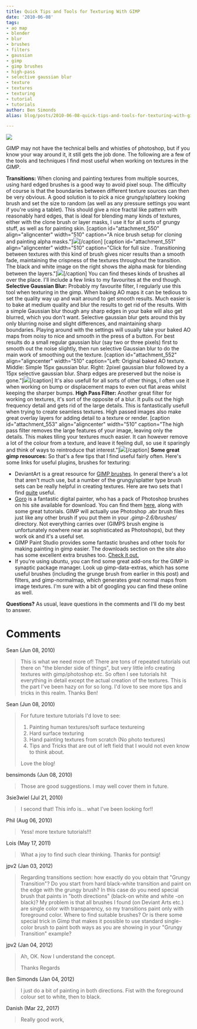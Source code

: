```yaml
---
title: Quick Tips and Tools for Texturing With GIMP
date: '2010-06-08'
tags:
- ao map
- blender
- blur
- brushes
- filters
- gaussian
- gimp
- gimp brushes
- high-pass
- selective gaussian blur
- texture
- textures
- texturing
- tutorial
- tutorials
author: Ben Simonds
alias: blog/posts/2010-06-08-quick-tips-and-tools-for-texturing-with-gimp

---
```


![](/images/old/tex1.jpg)

GIMP may not have the technical bells and whistles of photoshop, but if you know your way around it, it still gets the job done. The following are a few of the tools and techniques I find most useful when working on textures in the GIMP.

**Transitions:** When cloning and painting textures from multiple sources, using hard edged brushes is a good way to avoid pixel soup. The difficulty of course is that the boundaries between different texture sources can then be very obvious. A good solution is to pick a nice grungy/splattery looking brush and set the size to random (as well as any pressure settings you want if you're using a tablet). This should give a nice fractal like pattern with reasonably hard edges, that is ideal for blending many kinds of textures, either with the clone brush or layer masks, I use it for all sorts of grungy stuff, as well as for painting skin. [caption id="attachment_550" align="aligncenter" width="510" caption="A nice brush setup for cloning and painting alpha masks."][![](/images/old/gradients2.jpg)](/images/old/gradients2.jpg)[/caption] [caption id="attachment_551" align="aligncenter" width="510" caption="Click for full size . Transitioning between textures with this kind of brush gives nicer results than a smooth fade, maintaining the crispness of the textures throughout the transition. The black and white image on the right shows the alpha mask for blending between the layers."][![](/images/old/gradients1.jpg)](/images/old/gradients1.jpg)[/caption] You can find theses kinds of brushes all over the place. I'll include a few links to my favourites at the end though. **Selective Gaussian Blur:﻿﻿** Probably my favourite filter, I regularly use this tool when texturing in the gimp. When baking AO maps it can be tedious to set the quality way up and wait around to get smooth results. Much easier is to bake at medium quality and blur the results to get rid of the results. With a simple Gaussian blur though any sharp edges in your bake will also get blurred, which you don't want. Selective gaussian blur gets around this by only blurring noise and slight differences, and maintaining sharp boundaries. Playing around with the settings will usually take your baked AO maps from noisy to nice and smooth in the press of a button. For best results do a small regular gaussian blur (say two or three pixels) first to smooth out the noise slightly, then run selective Gaussian blur to do the main work of smoothing out the texture. [caption id="attachment_552" align="aligncenter" width="510" caption="Left: Original baked AO texture. Middle: Simple 15px gaussian blur. Right: 2pixel gaussian blur followed by a 15px selective gaussian blur. Sharp edges are preserved but the noise is gone."][![](/images/old/selectivegauss.jpg)](/images/old/selectivegauss.jpg)[/caption] It's also usefull for all sorts of other things, I often use it when working on bump or displacement maps to even out flat areas whilst keeping the sharper bumps. **High Pass Filter:** Another great filter for working on textures, it's sort of the opposite of a blur. It pulls out the high frequency detail and gets rid of the large details. This is fantastically usefull when trying to create seamless textures. High passed images also make great overlay layers for adding detail to a texture or render. [caption id="attachment_553" align="aligncenter" width="510" caption="The high pass filter removes the large features of your image, leaving only the details. This makes tiling your textures much easier. It can however remove a lot of the colour from a texture, and leave it feeling dull, so use it sparingly and think of ways to reintroduce that interest."][![](/images/old/highpass.jpg)](/images/old/highpass.jpg)[/caption] **Some great gimp resources:** So that's a few tips that I find useful fairly often. Here's some links for useful plugins, brushes for texturing: 

  * DeviantArt is a great resource for [GIMP brushes](http://browse.deviantart.com/resources/applications/gimpbrushes/). In general there's a lot that aren't much use, but a number of the grungy/splatter type brush sets can be really helpful in creating textures. Here are two sets that I find [quite](http://akisu-sama.deviantart.com/art/GIMP-Grunge-Brush-Pack-2-13556205?q=boost:popular+in:resources/applications/gimpbrushes&qo=18) useful.
  * [Goro](http://www.area-56.de/_area56_data/news.php?mode=recent&page=0) is a fantastic digital painter, who has a pack of Photoshop brushes on his site available for download. You can find them [here](http://www.area-56.de/_area56_data/tutorials.html), along with some great tutorials. GIMP will actually use Photoshop .abr brush files just like any other brush if you put them in your _.gimp-2.6/brushes/_ directory. Not everything carries over (GIMPS brush engine is unfortunately nowhere near as sophisticated as Photoshops), but they work ok and it's a useful set.
  * GIMP Paint Studio provides some fantastic brushes and other tools for making painting in gimp easier. The downloads section on the site also has some excellent extra brushes too. [Check it out.](http://code.google.com/p/gps-gimp-paint-studio/)
  * If you're using ubuntu, you can find some great add-ons for the GIMP in synaptic package manager. Look up gimp-data-extras, which has some useful brushes (including the grunge brush from earlier in this post) and filters, and gimp-normalmap, which generates great normal maps from image textures. I'm sure with a bit of googling you can find these online as well.

**Questions?** As usual, leave questions in the comments and I'll do my best to answer.





# Comments


Sean (Jun 08, 2010)
> This is what we need more of!   There are tons of repeated tutorials out there on "the blender side of things", but very little info creating textures with gimp/photoshop etc.   So often I see tutorials hit everything in detail except the actual creation of the textures.   This is the part I've been hazy on for so long.  I'd love to see more tips and tricks in this realm.   Thanks Ben!

Sean (Jun 08, 2010)
> For future texture tutorials I'd love to see:
> 1. Painting human textures/soft surface textureing
> 2. Hard surface texturing
> 3. Hand painting textures from scratch (No photo textures)
> 4. Tips and Tricks that are out of left field that I would not even know to think about.
> 
> Love the blog!

bensimonds (Jun 08, 2010)
> Those are good suggestions. I may well cover them in future.

3sie3wiel (Jul 21, 2010)
> I second that! This info is... what I've been looking for!!

Phil (Aug 06, 2010)
> Yess! more texture tutorials!!!

Lois (May 17, 2011)
> What a joy to find such clear thinking. Thanks for pontsig!

jpv2 (Jan 03, 2012)
> Regarding transitions section: how exactly do you obtain that "Grungy Transition"? Do you start from hard black-white transition and paint on the edge with the grungy brush? In this case do you need special brush that paints in "both directions" (black-on white and white -on black)? My problem is that all brushes I found (on Deviant Arts etc.) are single color with transparency, so my transitions paint only with foreground color. Where to find suitable brushes? Or is there some special trick in Gimp that makes it possible to use standard single-color brush to paint both ways as you are showing in your "Grungy Transition" example?

jpv2 (Jan 04, 2012)
> Ah, OK. Now I understand the concept.
> 
> Thanks
> Regards

Ben Simonds (Jan 04, 2012)
> I just do a bit of painting in both directions. Fist with the foreground colour set to white, then to black.

Danish (Mar 22, 2017)
> Really good work,
